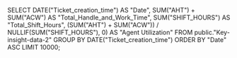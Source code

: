 SELECT 
  DATE("Ticket_creation_time") AS "Date",
  SUM("AHT") + SUM("ACW") AS "Total_Handle_and_Work_Time",
  SUM("SHIFT_HOURS") AS "Total_Shift_Hours",
  (SUM("AHT") + SUM("ACW")) / NULLIF(SUM("SHIFT_HOURS"), 0) AS "Agent Utilization"
FROM 
  public."Key-insight-data-2"
GROUP BY 
  DATE("Ticket_creation_time")
ORDER BY 
  "Date" ASC
LIMIT 10000;
